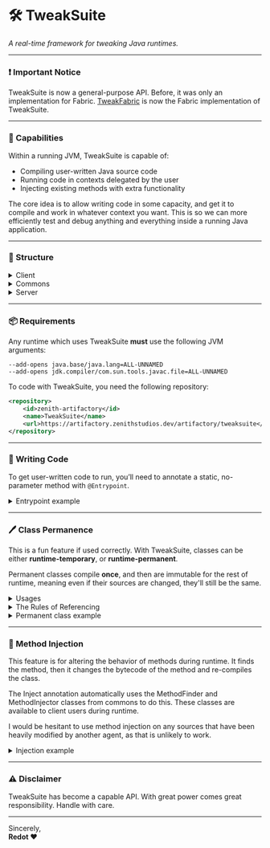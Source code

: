 🛠️ TweakSuite
=
_A real-time framework for tweaking Java runtimes._

---

### ❗ Important Notice

TweakSuite is now a general-purpose API. Before, it
was only an implementation for Fabric. [TweakFabric](https://github.com/Rehdot/TweakFabric) is
now the Fabric implementation of TweakSuite.

---

### 💪 Capabilities

Within a running JVM, TweakSuite is capable of:

- Compiling user-written Java source code
- Running code in contexts delegated by the user
- Injecting existing methods with extra functionality

The core idea is to allow writing code in some capacity,
and get it to compile and work in whatever context you want.
This is so we can more efficiently test and debug anything
and everything inside a running Java application.

---

### 📐 Structure

<details>
<summary>Client</summary>

The client assumes the position of **writing, compiling, decompiling & sending**
user-written code to the TweakSuite server.

TweakSuite could support any client
architecture. For example, if the user wanted to send
their sources over a socket, or wanted to save
them to a file, either could be implemented.

Client dependency:
```xml
<dependency>
    <groupId>redot.tweaksuite</groupId>
    <artifactId>client</artifactId>
    <version>1.0-SNAPSHOT</version>
    <scope>compile</scope>
</dependency>
```

</details>

<details>
<summary>Commons</summary>

Commons contains the code that the TweakSuite 
client and server both have access to,
i.e. all annotations, injection helpers, constants,
and ThreadManager.

</details>

<details>
<summary>Server</summary>

The server assumes the position of **compiling, injecting
& running** code, as sent from the client.

The server architecture is the most robust implementation
in all of TweakSuite. Its functionality can be overridden,
though I'd only advise those who are familiar with Java
internals do so. TweakSuite could realistically support 
any server architecture.

Server dependency:
```xml
<dependency>
    <groupId>redot.tweaksuite</groupId>
    <artifactId>server</artifactId>
    <version>1.0-SNAPSHOT</version>
    <scope>compile</scope>
</dependency>
```

</details>

---

### 📦 Requirements

Any runtime which uses TweakSuite **must** use the following JVM arguments:
```text
--add-opens java.base/java.lang=ALL-UNNAMED
--add-opens jdk.compiler/com.sun.tools.javac.file=ALL-UNNAMED
```

To code with TweakSuite, you need the following repository:
```xml
<repository>
    <id>zenith-artifactory</id>
    <name>TweakSuite</name>
    <url>https://artifactory.zenithstudios.dev/artifactory/tweaksuite</url>
</repository>
```

---

### 🧪 Writing Code

To get user-written code to run, you’ll need to annotate 
a static, no-parameter method with `@Entrypoint`.

<details>
<summary>Entrypoint example</summary>

```java
package your.project.structure.sandbox;

import redot.tweaksuite.commons.annotation.Entrypoint;

public class TestClass {
    
    @Entrypoint
    public static void run() {
        System.out.println("Hello, world!");
    }
    
}
```
</details>

---

### 🖊️ Class Permanence

This is a fun feature if used correctly. With TweakSuite, classes can be
either **runtime-temporary**, or **runtime-permanent**.

Permanent classes compile **once**, and then are immutable for the rest
of runtime, meaning even if their sources are changed, they'll
still be the same.

<details>
<summary>Usages</summary>

This opens up the possibility of saving variables across
multiple temporary compilations. Static variables will then hold their values, unlike
in temporary classes. They can act as caches for data
you need to read or manipulate. They can act
as bridges between multiple runtime compilations.

- Put variables you'd like **never** to change in perm classes.
- Write anything else into temp classes.
</details>

<details>
<summary>The Rules of Referencing</summary>

Your classes should use one another as follows,
if you'd like them to compile:

- Temporary → Temporary ✅
- Permanent → Permanent ✅
- Temporary → Permanent ✅
- Permanent → Temporary ❌

**Why?**
- Perms are compiled to disk and loaded once by the base ClassLoader.
- Temps are compiled in-memory and hot-swapped through a sandboxed ClassLoader.
- If perms could reference temps, they'd be tied to classes that keep disappearing,
which makes no sense. So we can't allow it.
</details>

<details>
   <summary>Permanent class example</summary>

Permanent classes simply require to be annotated as `@Permanent`. 
TweakSuite will do the rest.

```java
package your.project.structure.sandbox;

import redot.tweaksuite.commons.annotation.Permanent;

@Permanent
public class PermanentClass {

   public static String PERM_STRING = "abc";

}
```
</details>

---

### 💉 Method Injection

This feature is for altering the behavior of methods
during runtime. It finds the method, then it changes the
bytecode of the method and re-compiles the class.

The Inject annotation automatically uses the MethodFinder 
and MethodInjector classes from commons to do this. These classes
are available to client users during runtime.

I would be hesitant to use method injection on any
sources that have been heavily modified by another agent,
as that is unlikely to work.

<details>
<summary>Injection example</summary>

Here's an example usage of the Inject annotation:
```java
package your.project.client.sandbox;

import your.project.server.model.Dog;
import redot.tweaksuite.commons.annotation.*;
import redot.tweaksuite.commons.inject.method.InjectionPoint;

public class Test {

    @Entrypoint
    public static void run() {
        Dog dog = new Dog(); // assume Dog is a class within runtime
        dog.setSize(4.0); // this would print the "Set size" message
    }

    // assume setSize is a void method taking a double parameter
    @Inject(value = Dog.class, name = "setSize", point = InjectionPoint.RETURN)
    public static void injectSetSize(@This Dog dog, double size) {
        System.out.println("Set size " + size + " for Dog: " + dog.toString());
    }

}

```

</details>

---

### ⚠️ Disclaimer
TweakSuite has become a capable API. 
With great power comes great responsibility.
Handle with care.

---
Sincerely,  
**Redot ❤️**